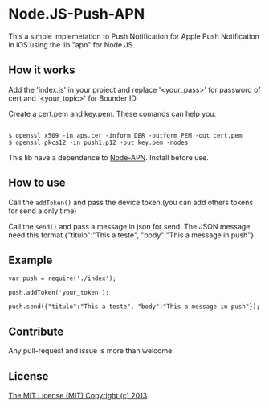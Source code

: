 # Node.JS-Push-APN

This a simple implemetation to Push Notification for Apple Push Notification in iOS using the lib "apn" for Node.JS.

## How it works

Add the 'index.js' in your project and replace '<your_pass>' for password of cert and '<your_topic>' for Bounder ID.

Create a cert.pem and key.pem. These comands can help you:

``` 

$ openssl x509 -in aps.cer -inform DER -outform PEM -out cert.pem
$ openssl pkcs12 -in push1.p12 -out key.pem -nodes

```

This lib have a dependence to [Node-APN](https://github.com/node-apn/node-apn). Install before use. 

## How to use

Call the ```addToken()``` and pass the device token.(you can add others tokens for send a only time)

Call the  ```send()``` and pass a message in json for send. The JSON message need this format {"titulo":"This a teste", "body":"This a message in push"}

## Example

```
var push = require('./index');

push.addToken('your_token');

push.send({"titulo":"This a teste", "body":"This a message in push"});
```


## Contribute

Any pull-request and issue is more than welcome.

## License

[The MIT License (MIT) Copyright (c) 2013](http://opensource.org/licenses/MIT) 